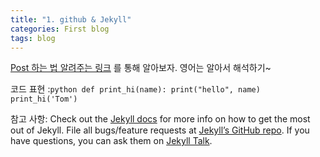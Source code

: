 ```yaml
---
title: "1. github & Jekyll"
categories: First blog
tags: blog
---
```



[Post 하는 법 알려주는 링크] 를 통해 알아보자. 영어는 알아서 해석하기~


코드 표현 :
​```python
def print_hi(name):
  print("hello", name)
print_hi('Tom')
​```

참고 사항:
Check out the [Jekyll docs][jekyll-docs] for more info on how to get the most out of Jekyll. File all bugs/feature requests at [Jekyll’s GitHub repo][jekyll-gh]. If you have questions, you can ask them on [Jekyll Talk][jekyll-talk].

[jekyll-docs]: https://jekyllrb.com/docs/home
[jekyll-gh]:   https://github.com/jekyll/jekyll
[jekyll-talk]: https://talk.jekyllrb.com/
[Post 하는 법 알려주는 링크]: https://mmistakes.github.io/minimal-mistakes/docs/posts/


